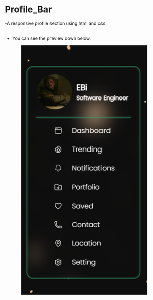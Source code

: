# Profile_Bar
-A responsive profile section using html and css.
</br></br>
- You can see the preview down below.
<p align="center">
    <img src="./preview.png" alt="Profile Image" width=400>
</p>
